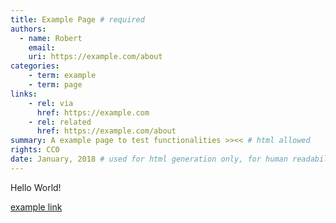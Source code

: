 ```yaml
---
title: Example Page # required
authors:
  - name: Robert
    email:
    uri: https://example.com/about
categories:
    - term: example
    - term: page
links:
    - rel: via
      href: https://example.com
    - rel: related
      href: https://example.com/about
summary: A example page to test functionalities >><< # html allowed
rights: CC0
date: January, 2018 # used for html generation only, for human readability
---
```


Hello World!

[example link](https://example.com)